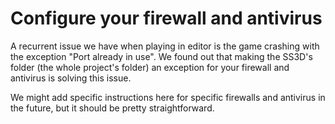 # Configure your firewall and antivirus

A recurrent issue we have when playing in editor is the game crashing with the exception "Port already in use". We found out that making the SS3D's folder (the whole project's folder) an exception for your firewall and antivirus is solving this issue.

We might add specific instructions here for specific firewalls and antivirus in the future, but it should be pretty straightforward.
